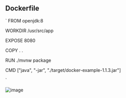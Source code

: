 ## Dockerfile
`
FROM openjdk:8

WORKDIR /usr/src/app

EXPOSE 8080

COPY . .

RUN ./mvnw package

CMD ["java", "-jar", "./target/docker-example-1.1.3.jar"]

`


![image](https://user-images.githubusercontent.com/75350516/176137835-19af77b4-4aa3-4b8f-81e8-77a91aedc37c.png)
